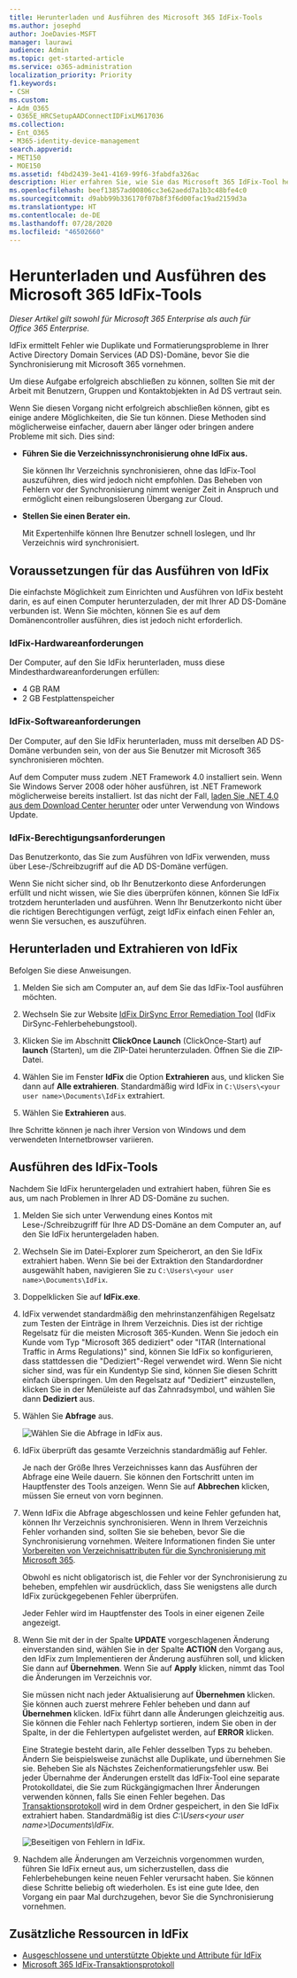 ```yaml
---
title: Herunterladen und Ausführen des Microsoft 365 IdFix-Tools
ms.author: josephd
author: JoeDavies-MSFT
manager: laurawi
audience: Admin
ms.topic: get-started-article
ms.service: o365-administration
localization_priority: Priority
f1.keywords:
- CSH
ms.custom:
- Adm_O365
- O365E_HRCSetupAADConnectIDFixLM617036
ms.collection:
- Ent_O365
- M365-identity-device-management
search.appverid:
- MET150
- MOE150
ms.assetid: f4bd2439-3e41-4169-99f6-3fabdfa326ac
description: Hier erfahren Sie, wie Sie das Microsoft 365 IdFix-Tool herunterladen und ausführen, um Ihr Active Directory Domain Services (AD DS) vor der Synchronisierung mit Microsoft 365 zu bereinigen.
ms.openlocfilehash: beef13857ad00806cc3e62aedd7a1b3c48bfe4c0
ms.sourcegitcommit: d9abb99b336170f07b8f3f6d00fac19ad2159d3a
ms.translationtype: HT
ms.contentlocale: de-DE
ms.lasthandoff: 07/28/2020
ms.locfileid: "46502660"
---
```

# <a name="download-and-run-the-microsoft-365-idfix-tool"></a>Herunterladen und Ausführen des Microsoft 365 IdFix-Tools

*Dieser Artikel gilt sowohl für Microsoft 365 Enterprise als auch für Office 365 Enterprise.*

IdFix ermittelt Fehler wie Duplikate und Formatierungsprobleme in Ihrer Active Directory Domain Services (AD DS)-Domäne, bevor Sie die Synchronisierung mit Microsoft 365 vornehmen. 
  
Um diese Aufgabe erfolgreich abschließen zu können, sollten Sie mit der Arbeit mit Benutzern, Gruppen und Kontaktobjekten in Ad DS vertraut sein.
  
Wenn Sie diesen Vorgang nicht erfolgreich abschließen können, gibt es einige andere Möglichkeiten, die Sie tun können. Diese Methoden sind möglicherweise einfacher, dauern aber länger oder bringen andere Probleme mit sich. Dies sind:
  
- **Führen Sie die Verzeichnissynchronisierung ohne IdFix aus.** 

  Sie können Ihr Verzeichnis synchronisieren, ohne das IdFix-Tool auszuführen, dies wird jedoch nicht empfohlen. Das Beheben von Fehlern vor der Synchronisierung nimmt weniger Zeit in Anspruch und ermöglicht einen reibungsloseren Übergang zur Cloud. 

- **Stellen Sie einen Berater ein.** 

  Mit Expertenhilfe können Ihre Benutzer schnell loslegen, und Ihr Verzeichnis wird synchronisiert. 
    
## <a name="what-you-need-to-run-idfix"></a>Voraussetzungen für das Ausführen von IdFix

Die einfachste Möglichkeit zum Einrichten und Ausführen von IdFix besteht darin, es auf einen Computer herunterzuladen, der mit Ihrer AD DS-Domäne verbunden ist. Wenn Sie möchten, können Sie es auf dem Domänencontroller ausführen, dies ist jedoch nicht erforderlich.
  
### <a name="idfix-hardware-requirements"></a>IdFix-Hardwareanforderungen

Der Computer, auf den Sie IdFix herunterladen, muss diese Mindesthardwareanforderungen erfüllen:
  
- 4 GB RAM
- 2 GB Festplattenspeicher
   
### <a name="idfix-software-requirements"></a>IdFix-Softwareanforderungen

Der Computer, auf den Sie IdFix herunterladen, muss mit derselben AD DS-Domäne verbunden sein, von der aus Sie Benutzer mit Microsoft 365 synchronisieren möchten. 

Auf dem Computer muss zudem .NET Framework 4.0 installiert sein. Wenn Sie Windows Server 2008 oder höher ausführen, ist .NET Framework möglicherweise bereits installiert. Ist das nicht der Fall, [laden Sie .NET 4.0 aus dem Download Center herunter](https://go.microsoft.com/fwlink/p/?LinkId=400475) oder unter Verwendung von Windows Update. 
  
### <a name="idfix-permissions-requirements"></a>IdFix-Berechtigungsanforderungen

Das Benutzerkonto, das Sie zum Ausführen von IdFix verwenden, muss über Lese-/Schreibzugriff auf die AD DS-Domäne verfügen.
  
Wenn Sie nicht sicher sind, ob Ihr Benutzerkonto diese Anforderungen erfüllt und nicht wissen, wie Sie dies überprüfen können, können Sie IdFix trotzdem herunterladen und ausführen. Wenn Ihr Benutzerkonto nicht über die richtigen Berechtigungen verfügt, zeigt IdFix einfach einen Fehler an, wenn Sie versuchen, es auszuführen.
  
## <a name="download-and-extract-idfix"></a>Herunterladen und Extrahieren von IdFix

Befolgen Sie diese Anweisungen. 
  
1. Melden Sie sich am Computer an, auf dem Sie das IdFix-Tool ausführen möchten.
    
2. Wechseln Sie zur Website [IdFix DirSync Error Remediation Tool](https://github.com/microsoft/idfix) (IdFix DirSync-Fehlerbehebungstool).
    
3. Klicken Sie im Abschnitt **ClickOnce Launch** (ClickOnce-Start) auf **launch** (Starten), um die ZIP-Datei herunterzuladen. Öffnen Sie die ZIP-Datei.
    
4. Wählen Sie im Fenster **IdFix** die Option **Extrahieren** aus, und klicken Sie dann auf **Alle extrahieren**. Standardmäßig wird IdFix in `C:\Users\<your user name>\Documents\IdFix` extrahiert. 
    
5. Wählen Sie **Extrahieren** aus.

Ihre Schritte können je nach ihrer Version von Windows und dem verwendeten Internetbrowser variieren.
    
## <a name="run-the-idfix-tool"></a>Ausführen des IdFix-Tools

Nachdem Sie IdFix heruntergeladen und extrahiert haben, führen Sie es aus, um nach Problemen in Ihrer AD DS-Domäne zu suchen.
  
1. Melden Sie sich unter Verwendung eines Kontos mit Lese-/Schreibzugriff für Ihre AD DS-Domäne an dem Computer an, auf den Sie IdFix heruntergeladen haben.
    
2. Wechseln Sie im Datei-Explorer zum Speicherort, an den Sie IdFix extrahiert haben. Wenn Sie bei der Extraktion den Standardordner ausgewählt haben, navigieren Sie zu `C:\Users\<your user name>\Documents\IdFix`. 
    
3. Doppelklicken Sie auf **IdFix.exe**. 
  
4. IdFix verwendet standardmäßig den mehrinstanzenfähigen Regelsatz zum Testen der Einträge in Ihrem Verzeichnis. Dies ist der richtige Regelsatz für die meisten Microsoft 365-Kunden. Wenn Sie jedoch ein Kunde vom Typ "Microsoft 365 dediziert" oder "ITAR (International Traffic in Arms Regulations)" sind, können Sie IdFix so konfigurieren, dass stattdessen die "Dediziert"-Regel verwendet wird. Wenn Sie nicht sicher sind, was für ein Kundentyp Sie sind, können Sie diesen Schritt einfach überspringen. Um den Regelsatz auf "Dediziert" einzustellen, klicken Sie in der Menüleiste auf das Zahnradsymbol, und wählen Sie dann **Dediziert** aus.
    
5. Wählen Sie **Abfrage** aus.
    
    ![Wählen Sie die Abfrage in IdFix aus.](media/a07a7aa7-d0ac-4817-8757-946019813a57.JPG)
  
6. IdFix überprüft das gesamte Verzeichnis standardmäßig auf Fehler.
    
    Je nach der Größe Ihres Verzeichnisses kann das Ausführen der Abfrage eine Weile dauern. Sie können den Fortschritt unten im Hauptfenster des Tools anzeigen. Wenn Sie auf **Abbrechen** klicken, müssen Sie erneut von vorn beginnen.
  
7. Wenn IdFix die Abfrage abgeschlossen und keine Fehler gefunden hat, können Ihr Verzeichnis synchronisieren. Wenn in Ihrem Verzeichnis Fehler vorhanden sind, sollten Sie sie beheben, bevor Sie die Synchronisierung vornehmen. Weitere Informationen finden Sie unter [Vorbereiten von Verzeichnisattributen für die Synchronisierung mit Microsoft 365](prepare-directory-attributes-for-synch-with-idfix.md).
    
    Obwohl es nicht obligatorisch ist, die Fehler vor der Synchronisierung zu beheben, empfehlen wir ausdrücklich, dass Sie wenigstens alle durch IdFix zurückgegebenen Fehler überprüfen.
    
    Jeder Fehler wird im Hauptfenster des Tools in einer eigenen Zeile angezeigt. 
    
8. Wenn Sie mit der in der Spalte **UPDATE** vorgeschlagenen Änderung einverstanden sind, wählen Sie in der Spalte **ACTION** den Vorgang aus, den IdFix zum Implementieren der Änderung ausführen soll, und klicken Sie dann auf **Übernehmen**. Wenn Sie auf **Apply** klicken, nimmt das Tool die Änderungen im Verzeichnis vor.
    
    Sie müssen nicht nach jeder Aktualisierung auf **Übernehmen** klicken. Sie können auch zuerst mehrere Fehler beheben und dann auf **Übernehmen** klicken. IdFix führt dann alle Änderungen gleichzeitig aus. Sie können die Fehler nach Fehlertyp sortieren, indem Sie oben in der Spalte, in der die Fehlertypen aufgelistet werden, auf **ERROR** klicken. 
    
    Eine Strategie besteht darin, alle Fehler desselben Typs zu beheben. Ändern Sie beispielsweise zunächst alle Duplikate, und übernehmen Sie sie. Beheben Sie als Nächstes Zeichenformatierungsfehler usw. Bei jeder Übernahme der Änderungen erstellt das IdFix-Tool eine separate Protokolldatei, die Sie zum Rückgängigmachen Ihrer Änderungen verwenden können, falls Sie einen Fehler begehen. Das [Transaktionsprotokoll](idfix-transaction-log.md) wird in dem Ordner gespeichert, in den Sie IdFix extrahiert haben. Standardmäßig ist dies _C:\Users\<your user name>\Documents\IdFix_. 
    
    ![Beseitigen von Fehlern in IdFix.](media/5f051070-652c-4be7-98bf-312295e32371.png)
  
9. Nachdem alle Änderungen am Verzeichnis vorgenommen wurden, führen Sie IdFix erneut aus, um sicherzustellen, dass die Fehlerbehebungen keine neuen Fehler verursacht haben. Sie können diese Schritte beliebig oft wiederholen. Es ist eine gute Idee, den Vorgang ein paar Mal durchzugehen, bevor Sie die Synchronisierung vornehmen.
    
## <a name="additional-resources-on-idfix"></a>Zusätzliche Ressourcen in IdFix 

- [Ausgeschlossene und unterstützte Objekte und Attribute für IdFix](idfix-excluded-and-supported-objects-and-attributes.md)  
- [Microsoft 365 IdFix-Transaktionsprotokoll](idfix-transaction-log.md)
    
